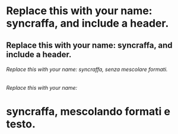 
# Replace this with your name: syncraffa, and include a header.
## Replace this with your name: syncraffa, and include a header.
###### Replace this with your name: syncraffa, senza mescolare formati.
###### Replace this with your name: <h1> syncraffa, mescolando formati e testo.
